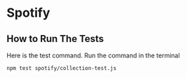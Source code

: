 # Spotify

## How to Run The Tests

Here is the test command. Run the command in the terminal

```
npm test spotify/collection-test.js